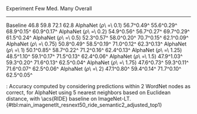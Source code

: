Experiment                      Few        Med.        Many     Overall
-----------------------  ----------  ----------  ----------  ----------
Baseline                       46.8        59.8        72.1        62.8
AlphaNet (_ρ_\ =\ 0.1)   56.7^0.49^  55.6^0.29^  68.9^0.15^  60.9^0.17^
AlphaNet (_ρ_\ =\ 0.2)   54.9^0.56^  56.7^0.27^  69.7^0.29^  61.5^0.24^
AlphaNet (_ρ_\ =\ 0.5)   52.3^0.57^  58.0^0.20^  70.7^0.15^  62.1^0.09^
AlphaNet (_ρ_\ =\ 0.75)  50.8^0.49^  58.5^0.19^  71.0^0.12^  62.3^0.13^
AlphaNet (_ρ_\ =\ 1)     50.1^0.85^  58.7^0.22^  71.2^0.16^  62.4^0.13^
AlphaNet (_ρ_\ =\ 1.25)  48.5^1.10^  59.1^0.17^  71.5^0.13^  62.4^0.06^
AlphaNet (_ρ_\ =\ 1.5)   47.9^1.03^  59.3^0.20^  71.6^0.13^  62.5^0.04^
AlphaNet (_ρ_\ =\ 1.75)  47.6^0.73^  59.3^0.11^  71.6^0.07^  62.5^0.06^
AlphaNet (_ρ_\ =\ 2)     47.1^0.80^  59.4^0.14^  71.7^0.10^  62.5^0.05^

: Accuracy computed by considering predictions within 2 WordNet nodes as correct, for AlphaNet using 5 nearest neighbors based on Euclidean distance, with \acs{RIDE} baseline on ImageNet-LT. {#tbl:main_imagenetlt_resnext50_ride_semantic2_adjusted_top1}
